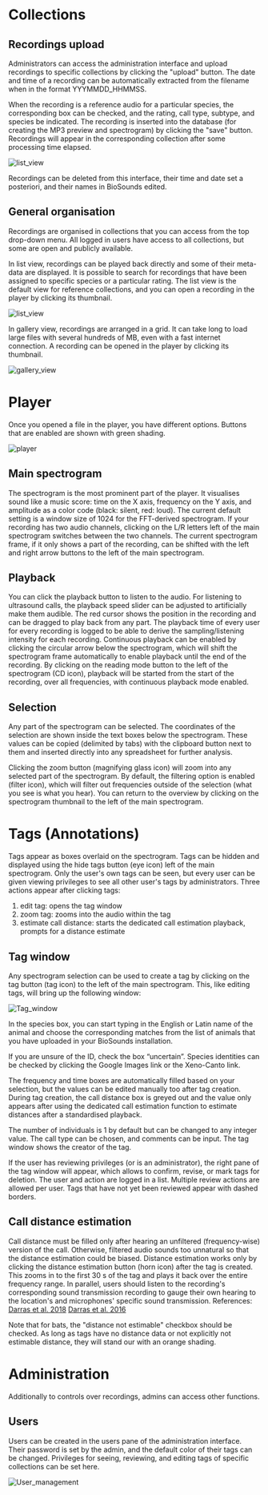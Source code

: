 # Collections

## Recordings upload

Administrators can access the administration interface and upload recordings to specific collections by clicking the "upload" button. The date and time of a recording can be automatically extracted from the filename when in the format YYYMMDD_HHMMSS.

When the recording is a reference audio for a particular species, the corresponding box can be checked, and the rating, call type, subtype, and species be indicated. The recording is inserted into the database (for creating the MP3 preview and spectrogram) by clicking the "save" button. Recordings will appear in the corresponding collection after some processing time elapsed.

![list_view](images/recordings_admin.png "Recordings administrative interface")

Recordings can be deleted from this interface, their time and date set a posteriori, and their names in BioSounds edited.

## General organisation
Recordings are organised in collections that you can access from the top drop-down menu. All logged in users have access to all collections, but some are open and publicly available.

In list view, recordings can be played back directly and some of their meta-data are displayed. It is possible to search for recordings that have been assigned to specific species or a particular rating. The list view is the default view for reference collections, and you can open a recording in the player by clicking its thumbnail.

![list_view](images/list_view.png "Tag window")

In gallery view, recordings are arranged in a grid. It can take long to load large files with several hundreds of MB, even with a fast internet connection. A recording can be opened in the player by clicking its thumbnail.

![gallery_view](images/gallery_view.png "Tag window")

# Player

Once you opened a file in the player, you have different options. Buttons that are enabled are shown with green shading.

![player](images/player.png "Player")

## Main spectrogram
The spectrogram is the most prominent part of the player. It visualises sound like a music score: time on the X axis, frequency on the Y axis, and amplitude as a color code (black: silent, red: loud). The current default setting is a window size of 1024 for the FFT-derived spectrogram.
If your recording has two audio channels, clicking on the L/R letters left of the main spectrogram switches between the two channels.
The current spectrogram frame, if it only shows a part of the recording, can be shifted with the left and right arrow buttons to the left of the main spectrogram.

## Playback
You can click the playback button to listen to the audio. For listening to ultrasound calls, the playback speed slider can be adjusted to artificially make them audible. The red cursor shows the position in the recording and can be dragged to play back from any part.
The playback time of every user for every recording is logged to be able to derive the sampling/listening intensity for each recording.
Continuous playback can be enabled by clicking the circular arrow below the spectrogram, which will shift the spectrogram frame automatically to enable playback until the end of the recording.
By clicking on the reading mode button to the left of the spectrogram (CD icon), playback will be started from the start of the recording, over all frequencies, with continuous playback mode enabled.

## Selection
Any part of the spectrogram can be selected. The coordinates of the selection are shown inside the text boxes below the spectrogram. These values can be copied (delimited by tabs) with the clipboard button next to them and inserted directly into any spreadsheet for further analysis.

Clicking the zoom button (magnifying glass icon) will zoom into any selected part of the spectrogram. By default, the filtering option is enabled (filter icon), which will filter out frequencies outside of the selection (what you see is what you hear).
You can return to the overview by clicking on the spectrogram thumbnail to the left of the main spectrogram.

# Tags (Annotations)

Tags appear as boxes overlaid on the spectrogram. Tags can be hidden and displayed using the hide tags button (eye icon) left of the main spectrogram. Only the user's own tags can be seen, but every user can be given viewing privileges to see all other user's tags by administrators.
Three actions appear after clicking tags:
1. edit tag: opens the tag window
2. zoom tag: zooms into the audio within the tag
3. estimate call distance: starts the dedicated call estimation playback, prompts for a distance estimate

## Tag window
Any spectrogram selection can be used to create a tag by clicking on the tag button (tag icon) to the left of the main spectrogram. This, like editing tags, will bring up the following window:

![Tag_window](images/tag_window.png "Tag window")

In the species box, you can start typing in the English or Latin name of the animal and choose the corresponding matches from the list of animals that you have uploaded in your BioSounds installation.

If you are unsure of the ID, check the box “uncertain”. Species identities can be checked by clicking the Google Images link or the Xeno-Canto link.

The frequency and time boxes are automatically filled based on your selection, but the values can be edited manually too after tag creation.
During tag creation, the call distance box is greyed out and the value only appears after using the dedicated call estimation function to estimate distances after a standardised playback.

The number of individuals is 1 by default but can be changed to any integer value. The call type can be chosen, and comments can be input. The tag window shows the creator of the tag.

If the user has reviewing privileges (or is an administrator), the right pane of the tag window will appear, which allows to confirm, revise, or mark tags for deletion. The user and action are logged in a list. Multiple review actions are allowed per user. Tags that have not yet been reviewed appear with dashed borders.

## Call distance estimation

Call distance must be filled only after hearing an unfiltered (frequency-wise) version of the call. Otherwise, filtered audio sounds too unnatural so that the distance estimation could be biased. Distance estimation works only by clicking the distance estimation button (horn icon) after the tag is created. This zooms in to the first 30 s of the tag and plays it back over the entire frequency range. In parallel, users should listen to the recording's corresponding sound transmission recording to gauge their own hearing to the location's and microphones' specific sound transmission.
References:
[Darras et al. 2018](https://besjournals.onlinelibrary.wiley.com/doi/full/10.1111/2041-210X.13031)
[Darras et al. 2016](https://www.sciencedirect.com/science/article/pii/S0006320716302452)

Note that for bats, the "distance not estimable" checkbox should be checked. As long as tags have no distance data or not explicitly not estimable distance, they will stand our with an orange shading.

# Administration

Additionally to controls over recordings, admins can access other functions.

## Users

Users can be created in the users pane of the administration interface. Their password is set by the admin, and the default color of their tags can be changed. Privileges for seeing, reviewing, and editing tags of specific collections can be set here.

![User_management](images/users.png "Users")
